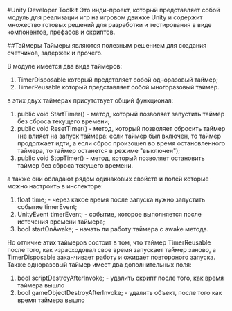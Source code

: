 #Unity Developer Toolkit
Это инди-проект, который представляет собой модуль для реализации игр на игровом движке Unity и содержит множество готовых решений для разработки и тестирования в виде компонентов, префабов и скриптов.

##Таймеры
Таймеры являются полезным решением для создания счетчиков, задержек и прочего. 

В модуле имеется два вида таймеров:
1) TimerDisposable который предствляет собой одноразовый таймер;
2) TimerReusable который представляет собой многоразовый таймер.

в этих двух таймерах присутствует общий функционал:
1) public void StartTimer() - метод, который позволяет запустить таймер без сброса текущего времени;
2) public void ResetTimer() - метод, который позволяет сбросить таймер (не влияет на запуск таймера: если таймер был включен, то таймер продолжает идти, а если сброс произошел во время остановленного таймера, то таймер останется в режиме "выключен");
3) public void StopTimer() - метод, который позволяет остановить таймер без сброса текущего времени.

а также они обладают рядом одинаковых свойств и полей которые можно настроить в инспекторе:
1) float time; - через какое время после запуска нужно запустить событие timerEvent;
2) UnityEvent timerEvent; - событие, которое выполняется после истечения времени таймера;
3) bool startOnAwake; - начать ли работу таймера с awake метода.

Но отличие этих таймеров состоит в том, что таймер TimerReusable после того, как израсходовал свое время запускает таймер заново, а TimerDisposable заканчивает работу и ожидает повтороного запуска. Также одноразовый таймер имеет два дополнительных поля:
1) bool scriptDestroyAfterInvoke; - удалить скрипт после того, как время таймера вышло
2) bool gameObjectDestroyAfterInvoke; - удалить объект, после того как время таймера вышло